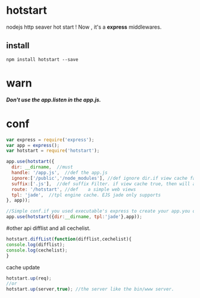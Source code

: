 # hotstart
nodejs http seaver  hot start ! Now , it's a  __express__  middlewares.
## install
`npm install hotstart --save`
# warn
___Don't use the app.listen  in the app.js.___
# conf
```javascript
var express = require('express');
var app = express();
var hotstart = require('hotstart');

app.use(hotstart({
  dir: __dirname,  //must
  handle: '/app.js',  //def the app.js
  ignore:['/public','/node_modules'], //def ignore dir.if view cache false, then will push view path
  suffix:['.js'],  //def suffix Filter. if view cache true, then will auto push view engine
  route: '/hotstart', //def  　a simple web views
  tpl: 'jade',  //tpl engine cache. EJS jade only supports
}, app));

//Simple conf.if you used executable's express to create your app.you only set:
app.use(hotstart({dir:__dirname, tpl:'jade'},app));
```

#other api 
difflist and all cechelist.
```javascript
hotstart.diffList(function(difflist,cechelist){
console.log(difflist);
console.log(cechelist);
}
```
cache update
```javascript
hotstart.up(req);
//or
hotstart.up(server,true); //the server like the bin/www server.
```

